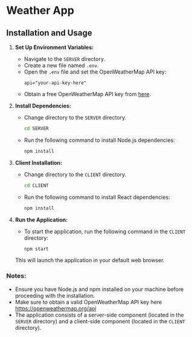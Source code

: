 # Weather App 

## Installation and Usage

1. **Set Up Environment Variables:**
   - Navigate to the `SERVER` directory.
   - Create a new file named `.env`.
   - Open the `.env` file and set the OpenWeatherMap API key:
     ```plaintext
     api="your-api-key-here"
     ```
   - Obtain a free OpenWeatherMap API key from [here](https://openweathermap.org/api).

2. **Install Dependencies:**
   - Change directory to the `SERVER` directory.
     ```bash
     cd SERVER
     ```
   - Run the following command to install Node.js dependencies:
     ```bash
     npm install
     ```

3. **Client Installation:**
   - Change directory to the `CLIENT` directory.
     ```bash
     cd CLIENT
     ```
   - Run the following command to install React dependencies:
     ```bash
     npm install
     ```

4. **Run the Application:**
   - To start the application, run the following command in the `CLIENT` directory:
     ```bash
     npm start
     ```

   This will launch the application in your default web browser.

### Notes:

- Ensure you have Node.js and npm installed on your machine before proceeding with the installation.
- Make sure to obtain a valid OpenWeatherMap API key here https://openweathermap.org/api 
- The application consists of a server-side component (located in the `SERVER` directory) and a client-side component (located in the `CLIENT` directory).
